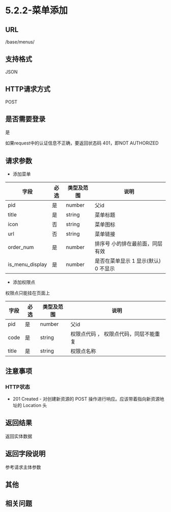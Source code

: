 # 5.2.2-菜单添加

## URL

/base/menus/

## 支持格式

JSON

## HTTP请求方式

POST

## 是否需要登录

是

如果request中的认证信息不正确，要返回状态码 401，即NOT AUTHORIZED

## 请求参数

- 添加菜单

字段 | 必选 | 类型及范围 | 说明
----|------|----------|-------------
pid               |   是   | number    | 父id
title             |   是   | string    | 菜单标题
icon              |   否   | string    | 菜单图标
url               |   否   | string    | 菜单链接
order_num         |   是   | number    | 排序号 小的排在最前面，同层有效
is_menu_display   |   是   | number    | 是否在菜单显示 1 显示(默认) 0 不显示

- 添加权限点

权限点只能挂在页面上

字段 | 必选 | 类型及范围 | 说明
----|------|----------|-------------
pid               |   是   | number    | 父id
code              |   是   | string    | 权限点代码 ， 权限点代码，同层不能重复
title             |   是   | string    | 权限点名称

## 注意事项

### HTTP状态

- 201 Created - 对创建新资源的 POST 操作进行响应。应该带着指向新资源地址的 Location 头

## 返回结果

返回实体数据

## 返回字段说明

参考请求主体参数

## 其他

## 相关问题


